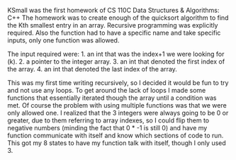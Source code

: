 ﻿KSmall was the first homework of CS 110C Data Structures & Algorithms: C++
The homework was to create enough of the quicksort algorithm to find the Kth smallest entry in an array. Recursive programming was explicitly required. Also the function had to have a specific name and take specific inputs, only one function was allowed.

The input required were:
	1. an int that was the index+1 we were looking for (k).
	2. a pointer to the integer array.
	3. an int that denoted the first index of the array.
	4. an int that denoted the last index of the array.

This was my first time writing recursively, so I decided it would be fun to try and not use any loops. To get around the lack of loops I made some functions that essentially iterated though the array until a condition was met. Of course the problem with using multiple functions was that we were only allowed one. I realized that the 3 integers were always going to be 0 or greater, due to them referring to array indexes, so I could flip them to negative numbers (minding the fact that 0 * -1 is still 0) and have my function communicate with itself and know which sections of code to run. This got my 8 states to have my function talk with itself, though I only used 3.
